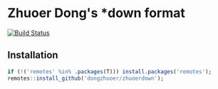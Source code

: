 # Zhuoer Dong's *down format
[![Build Status](https://travis-ci.com/dongzhuoer/zhuoerdown.svg?branch=master)](https://travis-ci.com/dongzhuoer/zhuoerdown)

## Installation

```r
if (!('remotes' %in% .packages(T))) install.packages('remotes');
remotes::install_github('dongzhuoer/zhuoerdown');
```
